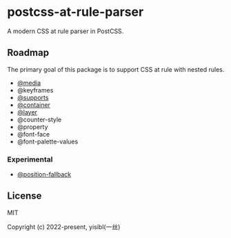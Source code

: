 # postcss-at-rule-parser

A modern CSS at rule parser in PostCSS.

## Roadmap

The primary goal of this package is to support CSS at rule with nested rules.

- [@media](https://drafts.csswg.org/mediaqueries/#media)
- @keyframes
- [@supports](https://drafts.csswg.org/css-conditional-4/#at-supports-ext)
- [@container](https://drafts.csswg.org/css-contain-3/#container-rule)
- [@layer](https://drafts.csswg.org/css-cascade-5/#at-layer)
- @counter-style
- @property
- @font-face
- @font-palette-values

### Experimental

- [@position-fallback](https://tabatkins.github.io/specs/css-anchor-position/#fallback-rule)

## License

MIT

Copyright (c) 2022-present, yisibl(一丝)
